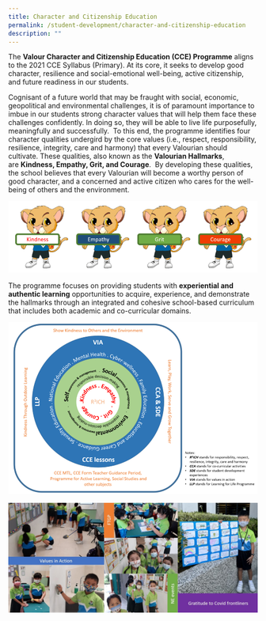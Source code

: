 ```yaml
---
title: Character and Citizenship Education
permalink: /student-development/character-and-citizenship-education
description: ""
---
```

The **Valour Character and Citizenship Education (CCE) Programme** aligns to the 2021 CCE Syllabus (Primary). At its core, it seeks to develop good character, resilience and social-emotional well-being, active citizenship, and future readiness in our students.

Cognisant of a future world that may be fraught with social, economic, geopolitical and environmental challenges, it is of paramount importance to imbue in our students strong character values that will help them face these challenges confidently. In doing so, they will be able to live life purposefully, meaningfully and successfully.  To this end, the programme identifies four character qualities undergird by the core values (i.e., respect, responsibility, resilience, integrity, care and harmony) that every Valourian should cultivate. These qualities, also known as the **Valourian Hallmarks**, are **Kindness, Empathy, Grit, and Courage**.  By developing these qualities, the school believes that every Valourian will become a worthy person of good character, and a concerned and active citizen who cares for the well-being of others and the environment.

![](/images/CCE-1.png)

The programme focuses on providing students with **experiential and authentic learning** opportunities to acquire, experience, and demonstrate the hallmarks through an integrated and cohesive school-based curriculum that includes both academic and co-curricular domains.

![](/images/CCE-2.png)

![](/images/CCE-3.jpg)